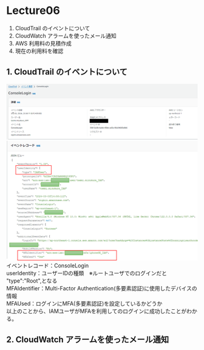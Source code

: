 # Lecture06
1. CloudTrail のイベントについて
2. CloudWatch アラームを使ったメール通知
3. AWS 利用料の見積作成
4. 現在の利用料を確認

## 1. CloudTrail のイベントについて
![イベント](image/lecture06/img-01.png)
![イベントレコード](image/lecture06/img-02.png)
イベントレコード：ConsoleLogin   
userIdentity：ユーザーIDの種類　※ルートユーザでのログインだと "type":"Root",となる  
MFAIdentifier：Multi-Factor Authentication(多要素認証)に使用したデバイスの情報  
MFAUsed：ログインにMFA(多要素認証)を設定しているかどうか  
以上のことから、IAMユーザがMFAを利用してのログインに成功したことがわかる。
## 2. CloudWatch アラームを使ったメール通知
